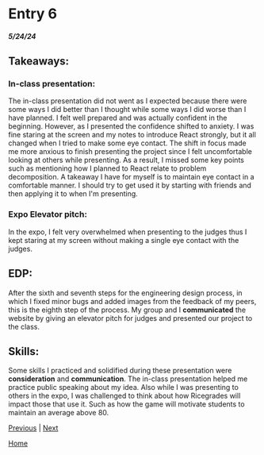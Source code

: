 # Entry 6
##### 5/24/24


## **Takeaways:**

### **In-class presentation:**

The in-class presentation did not went as I expected because there were some ways I did better than I thought while some ways I did worse than I have planned. I felt well prepared and was actually confident in the beginning. However, as I presented the confidence shifted to anxiety. I was fine staring at the screen and my notes to introduce React strongly, but it all changed when I tried to make some eye contact. The shift in focus made me more anxious to finish presenting the project since I felt uncomfortable looking at others while presenting. As a result, I missed some key points such as mentioning how I planned to React relate to problem decomposition. A takeaway I have for myself is to maintain eye contact in a comfortable manner. I should try to get used it by starting with friends and then applying it to when I'm presenting.

### **Expo Elevator pitch:**

In the expo, I felt very overwhelmed when presenting to the judges thus I kept staring at my screen without making a single eye contact with the judges.

## **EDP**:

After the sixth and seventh steps for the engineering design process, in which I fixed minor bugs and added images from the feedback of my peers, this is the eighth step of the process. My group and I **communicated** the website by giving an elevator pitch for judges and presented our project to the class.

## **Skills**:

Some skills I practiced and solidified during these presentation were **consideration** and **communication**. The in-class presentation helped me practice public speaking about my idea. Also while I was presenting to others in the expo, I was challenged to think about how Ricegrades will impact those that use it. Such as how the game will motivate students to maintain an average above 80.


[Previous](entry05.md) | [Next](entry07.md)

[Home](../README.md)
